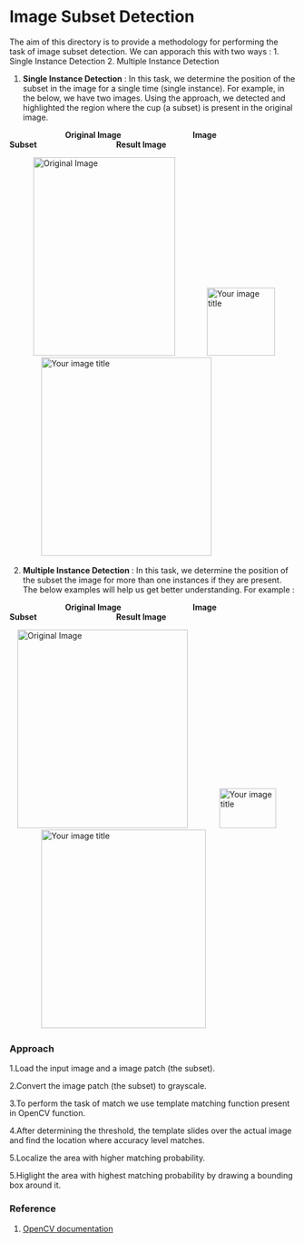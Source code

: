 # Image Subset Detection

The aim of this directory is to provide a methodology for performing the task of image subset detection. We can apporach this with two ways :  1. Single Instance Detection 2. Multiple Instance Detection

1. **Single Instance Detection** : In this task, we determine the position of the subset in the image for a single time (single instance). For example, in the below, we have two images. Using the approach, we detected and highlighted the region where the cup (a subset) is present in the original image. 

&emsp;&emsp;&emsp;&emsp;&emsp;&emsp;&emsp;**Original Image**&emsp;&emsp;&emsp;&emsp;&emsp;&emsp;&emsp;&emsp;&emsp;**Image Subset**&emsp;&emsp;&emsp;&emsp;&emsp;&emsp;&emsp;&emsp;&emsp;&emsp;**Result Image**

&emsp;&emsp;&emsp;<img src="https://github.com/purva98/DeepPixel/blob/img_subset/deeppixel/imgSubsetDetection/images/input/cups.jpg" title="Original Image" width="250" height="350"/>&emsp;&emsp;&emsp;&emsp;<img src="https://github.com/purva98/DeepPixel/blob/img_subset/deeppixel/imgSubsetDetection/images/input/subset_cup.jpg" alt="Your image title" width="120" height="120"/>&emsp;&emsp;&emsp;&emsp;<img src="https://github.com/purva98/DeepPixel/blob/img_subset/deeppixel/imgSubsetDetection/images/output/cups_output.png" alt="Your image title" width="300" height="350"/> 




2. **Multiple Instance Detection** : In this task, we determine the position of the subset the image for more than one instances if they are present. The below examples will help us get better understanding. For example  :

&emsp;&emsp;&emsp;&emsp;&emsp;&emsp;&emsp;**Original Image**&emsp;&emsp;&emsp;&emsp;&emsp;&emsp;&emsp;&emsp;&emsp;**Image Subset**&emsp;&emsp;&emsp;&emsp;&emsp;&emsp;&emsp;&emsp;&emsp;&emsp;**Result Image**

&emsp;<img src="https://github.com/purva98/DeepPixel/blob/img_subset/deeppixel/imgSubsetDetection/images/input/cars.jpg" title="Original Image" width="300" height="350"/>&emsp;&emsp;&emsp;&emsp;<img src="https://github.com/purva98/DeepPixel/blob/img_subset/deeppixel/imgSubsetDetection/images/input/subset_car.jpg" alt="Your image title" width="100" height="70"/>&emsp;&emsp;&emsp;&emsp;<img src="https://github.com/purva98/DeepPixel/blob/img_subset/deeppixel/imgSubsetDetection/images/output/car_output.png" alt="Your image title" width="290" height="350"/> 
 
 
### Approach

1.Load the input image and a image patch (the subset).


2.Convert the image patch (the subset) to grayscale.


3.To perform the task of match we use template matching function present in OpenCV function. 


4.After determining the threshold, the template slides over the actual image and find the location where accuracy level matches.


5.Localize the area with higher matching probability.


5.Higlight the area with highest matching probability by drawing a bounding box around it. 
 

### Reference 

1. [OpenCV documentation](https://docs.opencv.org/2.4/doc/tutorials/imgproc/histograms/template_matching/template_matching.html)

